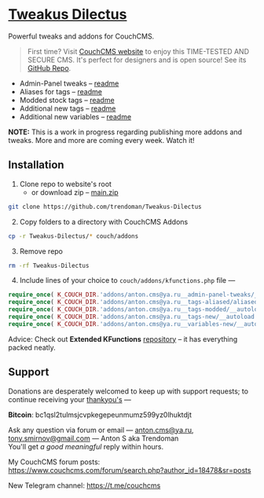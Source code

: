 # [Tweakus Dilectus](https://github.com/trendoman/Tweakus-Dilectus)

Powerful tweaks and addons for CouchCMS.
> First time? Visit [CouchCMS website](couchcms.com/) to enjoy this TIME-TESTED AND SECURE CMS. It's perfect for designers and is open source! See its [GitHub Repo](https://github.com/CouchCMS/CouchCMS).

* Admin-Panel tweaks &ndash; [readme](anton.cms%40ya.ru__admin-panel-tweaks/README.md)
* Aliases for tags &ndash; [readme](anton.cms%40ya.ru__tags-aliased/README.md)
* Modded stock tags &ndash; [readme](anton.cms%40ya.ru__tags-modded/README.md)
* Additional new tags &ndash; [readme](anton.cms%40ya.ru__tags-new/README.md)
* Additional new variables &ndash; [readme](anton.cms%40ya.ru__variables-new/README.md)

**NOTE:** This is a work in progress regarding publishing more addons and tweaks. More and more are coming every week. Watch it!

## Installation

1. Clone repo to website's root
    - or download zip &ndash; [main.zip](https://github.com/trendoman/Tweakus-Dilectus/archive/refs/heads/main.zip)

  ```bash
  git clone https://github.com/trendoman/Tweakus-Dilectus
  ```
2. Copy folders to a directory with CouchCMS Addons
  ```bash
  cp -r Tweakus-Dilectus/* couch/addons
  ```
3. Remove repo
  ```bash
  rm -rf Tweakus-Dilectus
  ```
4. Include lines of your choice to `couch/addons/kfunctions.php` file &mdash;
  ```php
  require_once( K_COUCH_DIR.'addons/anton.cms@ya.ru__admin-panel-tweaks/__autoload.php' );
  require_once( K_COUCH_DIR.'addons/anton.cms@ya.ru__tags-aliased/aliased-tags.php' );
  require_once( K_COUCH_DIR.'addons/anton.cms@ya.ru__tags-modded/__autoload.php' );
  require_once( K_COUCH_DIR.'addons/anton.cms@ya.ru__tags-new/__autoload.php' );
  require_once( K_COUCH_DIR.'addons/anton.cms@ya.ru__variables-new/__autoload.php' );
  ```
  Advice: Check out **Extended KFunctions** [repository](https://github.com/trendoman/Extended-KFunctions) &ndash; it has everything packed neatly.


## Support

Donations are desperately welcomed to keep up with support requests; to continue receiving your [thankyou's](https://github.com/trendoman/Dignotas) &mdash;

**Bitcoin**: bc1qsl2tulmsjcvpkegepeunmumz599yz0lhuktdjt

Ask any question via forum or email &mdash; <anton.cms@ya.ru>, <tony.smirnov@gmail.com> &mdash; Anton S aka Trendoman<br>
You'll get *a good meaningful* reply within hours.

My CouchCMS forum posts: https://www.couchcms.com/forum/search.php?author_id=18478&sr=posts

New Telegram channel: https://t.me/couchcms
